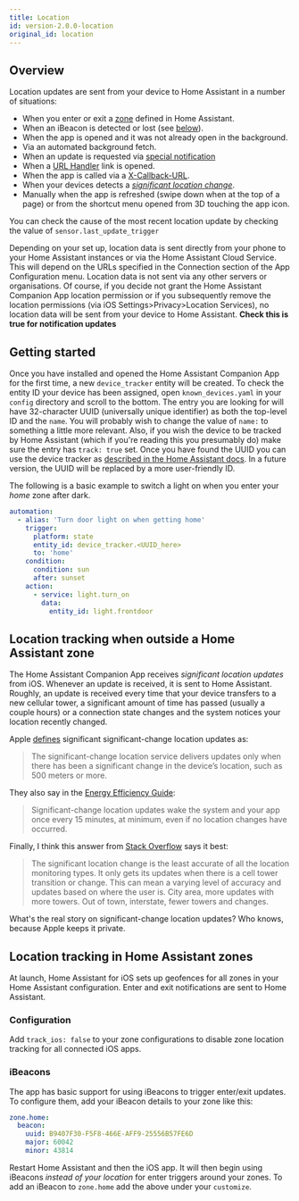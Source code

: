```yaml
---
title: Location
id: version-2.0.0-location
original_id: location
---
```


## Overview

Location updates are sent from your device to Home Assistant in a number of situations:
*   When you enter or exit a [zone](https://www.home-assistant.io/components/zone/) defined in Home Assistant.
*   When an iBeacon is detected or lost (see [below](#ibeacons)).
*   When the app is opened and it was not already open in the background.
*   Via an automated background fetch.
*   When an update is requested via [special notification](notifications/location.md)
*   When a [URL Handler](integrations/url-handler.md) link is opened.
*   When the app is called via a [X-Callback-URL](integrations/x-callback-url.md).
*   When your devices detects a [_significant location change_](#location-tracking-when-outside-a-home-assistant-zone).
*   Manually when the app is refreshed (swipe down when at the top of a page) or from the shortcut menu opened from 3D touching the app icon.

You can check the cause of the most recent location update by checking the value of `sensor.last_update_trigger`

Depending on your set up, location data is sent directly from your phone to your Home Assistant instances or via the Home Assistant Cloud Service. This will depend on the URLs specified in the Connection section of the App Configuration menu. Location data is not sent via any other servers or organisations. Of course, if you decide not grant the Home Assistant Companion App location permission or if you subsequently remove the location permissions (via iOS Settings>Privacy>Location Services), no location data will be sent from your device to Home Assistant.
**Check this is true for notification updates**

## Getting started

Once you have installed and opened the Home Assistant Companion App for the first time, a new `device_tracker` entity will be created. To check the entity ID your device has been assigned, open `known_devices.yaml` in your `config` directory and scroll to the bottom. The entry you are looking for will have 32-character UUID (universally unique identifier) as both the top-level ID and the `name`. You will probably wish to change the value of `name:` to something a little more relevant. Also, if you wish the device to be tracked by Home Assistant (which if you're reading this you presumably do) make sure the entry has `track: true` set. Once you have found the UUID you can use the device tracker as [described in the Home Assistant docs](https://www.home-assistant.io/components/device_tracker/). In a future version, the UUID will be replaced by a more user-friendly ID.

The following is a basic example to switch a light on when you enter your _home_ zone after dark.

```yaml
automation:
  - alias: 'Turn door light on when getting home'
    trigger:
      platform: state
      entity_id: device_tracker.<UUID_here>
      to: 'home'
    condition:
      condition: sun
      after: sunset
    action:
      - service: light.turn_on
        data:
          entity_id: light.frontdoor
```

## Location tracking when outside a Home Assistant zone

The Home Assistant Companion App receives _significant location updates_ from iOS. Whenever an update is received, it is sent to Home Assistant. Roughly, an update is received every time that your device transfers to a new cellular tower, a significant amount of time has passed (usually a couple hours) or a connection state changes and the system notices your location recently changed.

Apple [defines][apple-location-programming-guide] significant significant-change location updates as:

> The significant-change location service delivers updates only when there has been a significant change in the device’s location, such as 500 meters or more.

They also say in the [Energy Efficiency Guide][apple-energy-guide]:

> Significant-change location updates wake the system and your app once every 15 minutes, at minimum, even if no location changes have occurred.

Finally, I think this answer from [Stack Overflow][stackoverflow] says it best:

> The significant location change is the least accurate of all the location monitoring types. It only gets its updates when there is a cell tower transition or change. This can mean a varying level of accuracy and updates based on where the user is. City area, more updates with more towers. Out of town, interstate, fewer towers and changes.

What's the real story on significant-change location updates? Who knows, because Apple keeps it private.

## Location tracking in Home Assistant zones

At launch, Home Assistant for iOS sets up geofences for all zones in your Home Assistant configuration. Enter and exit notifications are sent to Home Assistant.

### Configuration

Add `track_ios: false` to your zone configurations to disable zone location tracking for all connected iOS apps.

### iBeacons

The app has basic support for using iBeacons to trigger enter/exit updates. To configure them, add your iBeacon details to your zone like this:

```yaml
zone.home:
  beacon:
    uuid: B9407F30-F5F8-466E-AFF9-25556B57FE6D
    major: 60042
    minor: 43814
```

Restart Home Assistant and then the iOS app. It will then begin using iBeacons _instead of your location_ for enter triggers around your zones. To add an iBeacon to `zone.home` add the above under your `customize`.

[apple-energy-guide]: https://developer.apple.com/library/content/documentation/Performance/Conceptual/EnergyGuide-iOS/LocationBestPractices.html#//apple_ref/doc/uid/TP40015243-CH24-SW4
[apple-location-programming-guide]: https://developer.apple.com/library/content/documentation/UserExperience/Conceptual/LocationAwarenessPG/CoreLocation/CoreLocation.html#//apple_ref/doc/uid/TP40009497-CH2-SW9
[stackoverflow]: http://stackoverflow.com/a/13331625/486182
